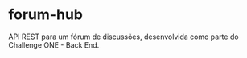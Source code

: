 # forum-hub
API REST para um fórum de discussões, desenvolvida como parte do Challenge ONE - Back End.

